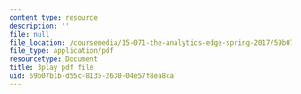 ```yaml
---
content_type: resource
description: ''
file: null
file_location: /coursemedia/15-071-the-analytics-edge-spring-2017/59b07b1bd55c8135263004e57f8ea8ca_zasCvIWLyRA.pdf
file_type: application/pdf
resourcetype: Document
title: 3play pdf file
uid: 59b07b1b-d55c-8135-2630-04e57f8ea8ca
---
```

